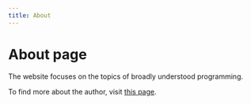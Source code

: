 ```yaml
---
title: About
---
```

# About page

<!--- This page is not in use -->

The website focuses on the topics of broadly understood programming.
 
To find more about the author, visit [this page](/authors/albert.html).
